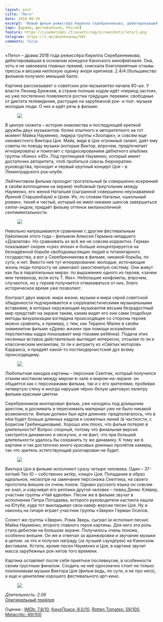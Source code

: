 ```yaml
---
layout: post
title: "Лето"
date: 2018-06-26
excerpt: "Новый фильм режиссёра Кирилла Серебренникова, дебютировавший на Каннском кинофестивале. Эта картина рассказывает о дружбе двух известнейших рок-исполнителях своего времени – Майке Науменко и Викторе Цое. На экране показаны их и творческие, и человеческие взаимоотношения. Фильм красив, лиричен и сентиментален, наполнен красивыми кадрами и не менее красивой музыкой русских и зарубежных исполнителей. Cнят он, кстати, с большой любовью к эпохе и преимущественно в чёрно-белой гамме."
tags: [драма, фестивальное, Россия]
feature: https://cinematimes.cf/assets/img/screenshots/leto/1.png
telegram: https://t.me/Anonhownow/501
comments: false
---
```

«Лето» – драма 2018 года режиссёра Кирилла Серебренникова, дебютировавшая в основном конкурсе Каннского кинофевтиаля. Она, хоть и не завоевала главных премий, снискала благоприятные отзывы прессы и весьма неплохую оценку жюри критиков: 2.4/4 (большинство фильмов получило меньший балл).

Картина рассказывает о советских рок-музыкантах начала 80-ых. У власти Леонид Брежнев, в стране полным ходом идёт «период застоя», но уже постепенно появляются ростки грядущих перемен: свободные от диктата телевидения, растущие на зарубежной рок- и поп- музыке молодые люди. О них и идёт речь в фильме.

<figure>
		<a href="https://cinematimes.cf/assets/img/screenshots/leto/2.png"><img src="https://cinematimes.cf/assets/img/screenshots/leto/2.png"></a>
</figure>

В центре сюжета – история знакомства и последующей крепкой дружбы двух музыкантов: более опытного и авторитетного на тот момент Майка Науменко, лидера группы «Зоопарк», и совсем еще неизвестного Виктора Цоя. Майк, видя в Цое огромный талант, даёт ему советы по поводу музыки (которые Виктор, впрочем, предпочитает игнорировать) и помогает с продюсированием дебютного альбома группы «Кино» «45». Под протекцией Науменко, который имеет достаточно авторитета, чтоб пробиться сквозь бюрократию руководства, проходит и первый крупный концерт Цоя – в Ленинградского рок-клубе.

Лейтмотивом фильма проходит трогательный (и совершенно искренний в своём воплощении на экране) любовный треугольник между Науменко, его женой Натальей (сыгранной совершенно неузнаваемой Ириной Старшенбаум) и Цоем. Их, по словам Натальи, «школьный роман», тихий и чистый, который не имел никаких шансов завершиться хэппи-эндом, придаёт фильму оттенок меланхоличной сентиментальности.

<figure>
		<a href="https://cinematimes.cf/assets/img/screenshots/leto/3.png"><img src="https://cinematimes.cf/assets/img/screenshots/leto/3.png"></a>
</figure>

Невольно напрашивается сравнение с другим фестивальным байопиком этого года – фильмом Алексея Германа-младшего «Довлатов». Но сравнивать их всё же не совсем корректно. Герман показывает скорее «срез эпохи» и больше концентрируется на безнадёжной борьбе свободомыслящих людей и тоталитарного государства, а вот у Серебренникова в фильме, никакой борьбы, по сути, и нет. Вместо неё тут игнорирование: молодые, источающие жизнь люди попросту не замечают закостенелую систему. Они живут как бы в параллельных мирах: по выражению одного из героев, «зачем мне телевизор, если есть T. Rex». Небольшие конфликты, впрочем, случаются, но у героев получается отмахиваться от них, благо историческое время уже позволяет.

Контраст двух миров: мира жизни, музыки и мира серой советской обыденности подчеркивается и сюрреалистическими музыкальными вставками, в которых окружающий музыкантов весьма безрадостный мир предстаёт на экране таким, каким видят его они сами (подобнуе методы визуализации взглядана происходящее со стороны героев можно сравнить, к примеру, с тем, как Терренс Малек в своём знаменитом фильме «Древо жизни» при помощи искажённой перспективы кадра показывает мир глазами ребёнка). Подача этих песенных вставок действительно выглядит интересно, отсылая то ли к классическим мюзиклам, то ли к антракту из «Святых моторов» Карракса, и придаёт какой-то постмодернистский дух всему происходящему.

<figure>
		<a href="https://cinematimes.cf/assets/img/screenshots/leto/4.png"><img src="https://cinematimes.cf/assets/img/screenshots/leto/4.png"></a>
</figure>

Любопытная находка картины – персонаж Скептик, который получился этаким мостиком между миром-в-зале и миром-на-экране: он общается как с персонажами фильма, так и с его зрителями, пробивая четвертую стену и иногда нарушая чёрно-белую цветовую палитру фильма красным цветом.

Серебренников монтировал фильм, уже находясь под домашним арестом, и доснимать и переснимать материал уже не было никакой возможности. Фильм должен был идти длиннее: предполагалось, что в нём будет больше длинных кадров и сюжетных линий (в частности, с Борисом Гребенщиковым). Хорошо или плохо, что фильм потерял в длительности? Вопрос спорный, потому что финальная версия смотрится динамично и нескучно, и не факт, что при большей длительности удалось бы сохранить ту же динамику. К тому же в картине и так достаточно много красивых длинных пролётов камеры, так что зритель эстетствующий разочарован не будет.

<figure>
		<a href="https://cinematimes.cf/assets/img/screenshots/leto/5.png"><img src="https://cinematimes.cf/assets/img/screenshots/leto/5.png"></a>
</figure>

Виктора Цоя в фильме исполняют сразу четыре человека. Один – 37-летний Тео Ю – собственно актёр, «лицо» Цоя. Попадание в образ идеальное, несмотря на замечание персонажа Скептика, на своего прототипа внешне он очень похож. Однако русского языка он совсем не знал, и озвучивал его реплики другой человек – певец Денис Клявер, участник группы «Чай вдвоём». Песни же в фильме звучат в исполнении Петра Погодаева, которого руководители кастинга нашли на Ютубе, куда тот выкладывал свои кавер-версии песен Цоя. Ну и наконец на гитаре играет участник группы «Звери» Герман Осипов.

Солист же группы «Звери», Рома Зверь, сыграл (и исполнил песни) Майка Науменко, второго главного героя картины. Для него эта роль стала дебютом на большом экране. Получилось очень похоже, особенно внешне. Он же и отвечал за аранжировки и звучание музыки в целом: за что и получил награду (за лучший саундтрек) на Каннском фестивале. Кстати, кроме песен Науменко и Цоя, в картине звучит масса зарубежных рок-хитов того времени.

Картина оставляет после себя приятное послевкусие, в особенности своим грустным финалом. Сходить на неё однозначно стоит не только поклонникам музыки Виктора Цоя (фильм ведь, по сути, и не про него), а еще и ценителям хорошего фестивального арт-кино.

<figure>
		<a href="https://cinematimes.cf/assets/img/screenshots/leto/6.png"><img src="https://cinematimes.cf/assets/img/screenshots/leto/6.png"></a>
</figure>

*Длительность: 2.06* <br>
[*Оригинальный трейлер*](https://www.youtube.com/watch?v=AHpTgvUz86g)

Оценки
:   [IMDb: 7.8/10](https://www.imdb.com/title/tt7342838/ "IMDb: международный зрительский рейтинг"), [КиноПоиск: 8.0/10](https://www.kinopoisk.ru/film/1009413/ "КиноПоиск: русский пользовательский рейтинг"), [Rotten Tomates: 59/100](https://www.rottentomatoes.com/m/summer_2018/ "Рейтинг критиков: отображает процент положительных рецензий"), [Metacritic: 69/100](http://www.metacritic.com/movie/leto "Средняя оценка рецензий критиков")




